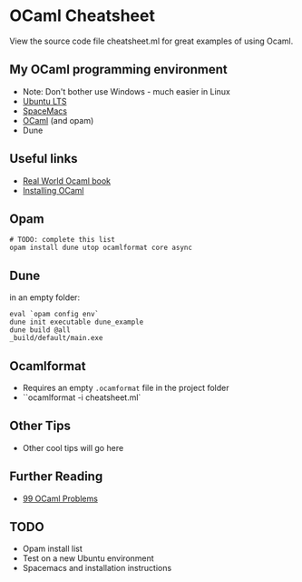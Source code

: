 # OCaml Cheatsheet

View the source code file cheatsheet.ml for great examples of using Ocaml.

## My OCaml programming environment
- Note: Don't bother use Windows - much easier in Linux
- [Ubuntu LTS](https://ubuntu.com/download/desktop)
- [SpaceMacs](https://www.spacemacs.org/)
- [OCaml](https://ocaml.org/) (and opam)
- Dune

## Useful links
- [Real World Ocaml book](https://dev.realworldocaml.org/) 
- [Installing OCaml](https://dev.realworldocaml.org/install.html) 

## Opam
	# TODO: complete this list
	opam install dune utop ocamlformat core async

## Dune
in an empty folder:

	eval `opam config env`
	dune init executable dune_example
	dune build @all
	_build/default/main.exe

## Ocamlformat
- Requires an empty ``.ocamformat`` file in the project folder
- ``ocamlformat -i cheatsheet.ml`

## Other Tips
- Other cool tips will go here

## Further Reading
- [99 OCaml Problems](https://ocaml.org/learn/tutorials/99problems.html) 

## TODO
- Opam install list
- Test on a new Ubuntu environment
- Spacemacs and installation instructions
